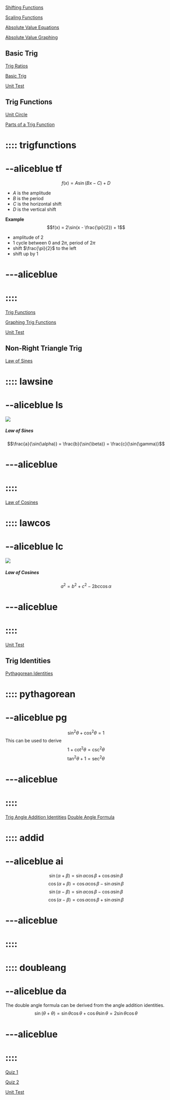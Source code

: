 [Shifting Functions](https://www.khanacademy.org/math/algebra2/x2ec2f6f830c9fb89:transformations/x2ec2f6f830c9fb89:symmetry/quiz/x2ec2f6f830c9fb89:transformations-quiz-1?referrer=upsell)

[Scaling Functions](https://www.khanacademy.org/math/algebra2/x2ec2f6f830c9fb89:transformations/x2ec2f6f830c9fb89:trans-all-together/quiz/x2ec2f6f830c9fb89:transformations-quiz-2?referrer=upsell)

[Absolute Value Equations](https://www.khanacademy.org/math/algebra-home/alg-absolute-value/alg-absolute-value-equations/e/absolute_value_equations)

[Absolute Value Graphing](https://www.khanacademy.org/math/algebra/x2f8bb11595b61c86:absolute-value-piecewise-functions/x2f8bb11595b61c86:graphs-of-absolute-value-functions/quiz/x2f8bb11595b61c86:absolute-value-piecewise-functions-quiz-1?referrer=upsell)

## Basic Trig
[Trig Ratios](https://www.khanacademy.org/math/trigonometry/trigonometry-right-triangles/intro-to-the-trig-ratios/quiz/trigonometry-right-triangles-quiz-1?referrer=upsell)

[Basic Trig](https://www.khanacademy.org/math/trigonometry/trigonometry-right-triangles/modeling-with-right-triangles/quiz/trigonometry-right-triangles-quiz-2?referrer=upsell)

[Unit Test](https://www.khanacademy.org/math/trigonometry/trigonometry-right-triangles/reciprocal-trig-ratios/test/trigonometry-right-triangles-unit-test?referrer=upsell)



## Trig Functions


[Unit Circle](https://www.khanacademy.org/math/trigonometry/unit-circle-trig-func/trig-values-special-angles/quiz/unit-circle-trig-func-quiz-1?referrer=upsell)


[Parts of a Trig Function](::trigfunctions/button,transparent,center,closeable,draggable,outline)

# :::: trigfunctions
# --aliceblue tf
$$f(x) = A\sin(Bx - C) + D$$
- $A$ is the amplitude
- $B$ is the period
- $C$ is the horizontal shift
- $D$ is the vertical shift 

**Example**
$$f(x) = 2\sin(x - \frac{\pi}{2}) + 1$$
- amplitude of $2$
- $1$ cycle between $0$ and $2\pi$, period of $2\pi$
- shift $\frac{\pi}{2}$ to the left
- shift up by $1$ 

# ---aliceblue
# ::::


[Trig Functions](https://www.khanacademy.org/math/trigonometry/unit-circle-trig-func/xfefa5515:transforming-sinusoidal-graphs/quiz/unit-circle-trig-func-quiz-2?referrer=upsell)

[Graphing Trig Functions](https://www.khanacademy.org/math/trigonometry/unit-circle-trig-func/long-live-tau/quiz/unit-circle-trig-func-quiz-3?referrer=upsell)

[Unit Test](https://www.khanacademy.org/math/trigonometry/unit-circle-trig-func/long-live-tau/test/unit-circle-trig-func-unit-test?referrer=upsell)


## Non-Right Triangle Trig

[Law of Sines](::lawsine/button,transparent,center,closeable,draggable,outline)

# :::: lawsine
# --aliceblue ls
![](https://upload.wikimedia.org/wikipedia/commons/a/a5/Law_of_sines_%28simple%29.svg)
##### Law of Sines
$$\frac{a}{\sin(\alpha)} = \frac{b}{\sin(\beta)} = \frac{c}{\sin(\gamma)}$$
# ---aliceblue
# ::::

[Law of Cosines](::lawcos/button,transparent,center,closeable,draggable,outline)

# :::: lawcos
# --aliceblue lc
![](https://upload.wikimedia.org/wikipedia/commons/a/a5/Law_of_sines_%28simple%29.svg)
##### Law of Cosines
$$a^2 = b^2 + c^2 - 2bc \cos \alpha$$
# ---aliceblue
# ::::

[Unit Test](https://www.khanacademy.org/math/trigonometry/trig-with-general-triangles/solving-general-triangles/test/trig-with-general-triangles-unit-test?referrer=upsell)

## Trig Identities

[Pythagorean Identities](::pythagorean/button,transparent,center,closeable,draggable,outline)

# :::: pythagorean
# --aliceblue pg
$$\sin^2 \theta + \cos^2 \theta = 1$$
This can be used to derive
$$1 + \cot^2 \theta = \csc^2 \theta$$
$$\tan^2 \theta + 1 = \sec^2 \theta$$

# ---aliceblue
# ::::




[Trig Angle Addition Identities](::addid/button,transparent,center,closeable,draggable,outline)
[Double Angle Formula](::doubleang/button,transparent,center,closeable,draggable,outline)

# :::: addid
# --aliceblue ai
$$\sin(\alpha + \beta) = \sin \alpha \cos \beta + \cos \alpha \sin \beta$$
$$\cos(\alpha + \beta) = \cos \alpha \cos \beta - \sin \alpha \sin \beta$$
$$\sin(\alpha - \beta) = \sin \alpha \cos \beta - \cos \alpha \sin \beta$$
$$\cos(\alpha - \beta) = \cos \alpha \cos \beta + \sin \alpha \sin \beta$$
# ---aliceblue
# ::::

# :::: doubleang
# --aliceblue da
The double angle formula can be derived from the angle addition identities.
$$\sin(\theta + \theta) = \sin \theta \cos \theta + \cos \theta \sin \theta = 2\sin \theta \cos \theta $$
# ---aliceblue
# ::::


[Quiz 1](https://www.khanacademy.org/math/trigonometry/trig-equations-and-identities/solving-sinusoidal-models/quiz/trig-equations-and-identities-quiz-1?referrer=upsell)


[Quiz 2](https://www.khanacademy.org/math/trigonometry/trig-equations-and-identities/using-trig-identities/quiz/trig-equations-and-identities-quiz-2?referrer=upsell)

[Unit Test](https://www.khanacademy.org/math/trigonometry/trig-equations-and-identities/challenge-trig-problems/test/trig-equations-and-identities-unit-test?referrer=upsell)